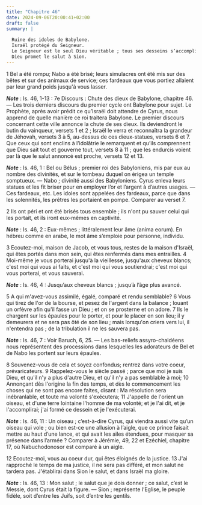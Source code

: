 ```yaml
---
title: "Chapitre 46"
date: 2024-09-06T20:00:41+02:00
draft: false
summary: |
  
  Ruine des idoles de Babylone.
  Israël protégé du Seigneur.
  Le Seigneur est le seul Dieu véritable ; tous ses desseins s’accomplissent.
  Dieu promet le salut à Sion.
---
```



1 Bel a été rompu; Nabo a été brisé; leurs simulacres ont été mis sur des bêtes et sur des animaux de service; ces fardeaux que vous portiez allaient par leur grand poids jusqu'à vous lasser.

***Note*** :  Is. 46, 1-13 : 7e Discours : Chute des dieux de Babylone, chapitre 46. ― Les trois derniers discours du premier cycle ont Babylone pour sujet. Le Prophète, après avoir prédit ce qu’Israël doit attendre de Cyrus, nous apprend de quelle manière ce roi traitera Babylone. Le premier discours concernant cette ville annonce la chute de ses dieux. Ils deviendront le butin du vainqueur, versets 1 et 2 ; Israël le verra et reconnaîtra la grandeur de Jéhovah, versets 3 à 5, au-dessus de ces dieux-statues, versets 6 et 7. Que ceux qui sont enclins à l’idolâtrie le remarquent et qu’ils comprennent que Dieu sait tout et gouverne tout, versets 8 à 11 ; que les endurcis voient par là que le salut annoncé est proche, versets 12 et 13.

***Note*** :  Is. 46, 1 : Bel ou Bélus ; premier roi des Babyloniens, mis par eux au nombre des divinités, et sur le tombeau duquel on érigea un temple somptueux. ― Nabo ; divinité aussi des Babyloniens. Cyrus enleva leurs statues et les fit briser pour en employer l’or et l’argent à d’autres usages. ― Ces fardeaux, etc. Les idoles sont appelées des fardeaux, parce que dans les solennités, les prêtres les portaient en pompe. Comparer au verset 7.

2 Ils ont péri et ont été brisés tous ensemble ; ils n'ont pu sauver celui qui les portait, et ils iront eux-mêmes en captivité.

***Note*** :  Is. 46, 2 : Eux-mêmes ; littéralement leur âme (anima eorum). En hébreu comme en arabe, le mot âme s’emploie pour personne, individu.


3 Ecoutez-moi, maison de Jacob, et vous tous, restes de la maison d'Israël, qui êtes portés dans mon sein, qui êtes renfermés dans mes entrailles. 4 Moi-même je vous porterai jusqu'à la vieillesse, jusqu'aux cheveux blancs; c'est moi qui vous ai faits, et c'est moi qui vous soutiendrai; c'est moi qui vous porterai, et vous sauverai.

***Note*** :  Is. 46, 4 : Jusqu’aux cheveux blancs ; jusqu’à l’âge plus avancé.

5 A qui m'avez-vous assimilé, égalé, comparé et rendu semblable? 6 Vous qui tirez de l'or de la bourse, et pesez de l'argent dans la balance ; louant un orfèvre afin qu'il fasse un Dieu ; et on se prosterne et on adore. 7 Ils le chargent sur les épaules pour le porter, et pour le placer en son lieu; il y demeurera et ne sera pas ôté de son lieu ; mais lorsqu'on criera vers lui, il n'entendra pas ; de la tribulation il ne les sauvera pas.

***Note*** :  Is. 46, 7 : Voir Baruch, 6, 25. ― Les bas-reliefs assyro-chaldéens nous représentent des processions dans lesquelles les adorateurs de Bel et de Nabo les portent sur leurs épaules.


8 Souvenez-vous de cela et soyez confondus; rentrez dans votre coeur, prévaricateurs. 9 Rappelez-vous le siècle passé ; parce que moi je suis Dieu, et qu'il n'y a plus d'autre Dieu, et qu'il n'y a pas semblable à moi; 10 Annonçant dès l'origine la fin des temps, et dès le commencement les choses qui ne sont pas encore faites, disant : Ma résolution sera inébranlable, et toute ma volonté s'exécutera; 11 J'appelle de l'orient un oiseau, et d'une terre lointaine l'homme de ma volonté; et je l'ai dit, et je l'accomplirai; j'ai formé ce dessein et je l'exécuterai.

***Note*** :  Is. 46, 11 : Un oiseau ; c’est-à-dire Cyrus, qui viendra aussi vite qu’un oiseau qui vole ; ou bien est-ce une allusion à l’aigle, que ce prince faisait mettre au haut d’une lance, et qui avait les ailes étendues, pour masquer sa présence dans l’armée ? Comparer à Jérémie, 49, 22 et Ezéchiel, chapitre 17, où Nabuchodonosor est comparé à un aigle.


12 Ecoutez-moi, vous au coeur dur, qui êtes éloignés de la justice. 13 J'ai rapproché le temps de ma justice, il ne sera pas différé, et mon salut ne tardera pas. J'établirai dans Sion le salut, et dans Israël ma gloire.

***Note*** :  Is. 46, 13 : Mon salut ; le salut que je dois donner ; ce salut, c’est le Messie, dont Cyrus était la figure. ― Sion ; représente l’Eglise, le peuple fidèle, soit d’entre les Juifs, soit d’entre les gentils.

